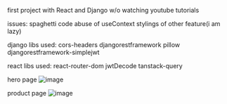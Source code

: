 first project with React and Django w/o watching youtube tutorials

issues:
spaghetti code
abuse of useContext
stylings of other feature(i am lazy)


django libs used:
cors-headers
djangorestframework
pillow
djangorestframework-simplejwt 

react libs used:
react-router-dom
jwtDecode
tanstack-query

hero page
![image](https://github.com/user-attachments/assets/0bc48394-2bcb-4002-acc4-80a497aaa7d5)


product page
![image](https://github.com/user-attachments/assets/7b431c12-d68a-424e-a87f-843d383d5620)

